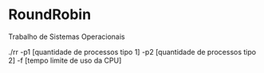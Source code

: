 # RoundRobin

Trabalho de Sistemas Operacionais

./rr -p1 [quantidade de processos tipo 1] -p2 [quantidade de processos tipo 2] -f [tempo limite de uso da CPU]
